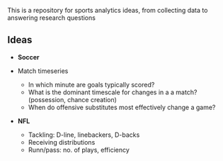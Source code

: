 This is a repository for sports analytics ideas, from collecting data to answering research questions

## Ideas

- **Soccer**
- Match timeseries
  - In which minute are goals typically scored?
  - What is the dominant timescale for changes in a a match? (possession, chance creation)
  - When do offensive substitutes most effectively change a game?

- **NFL**
  - Tackling: D-line, linebackers, D-backs
  - Receiving distributions
  - Runn/pass: no. of plays, efficiency